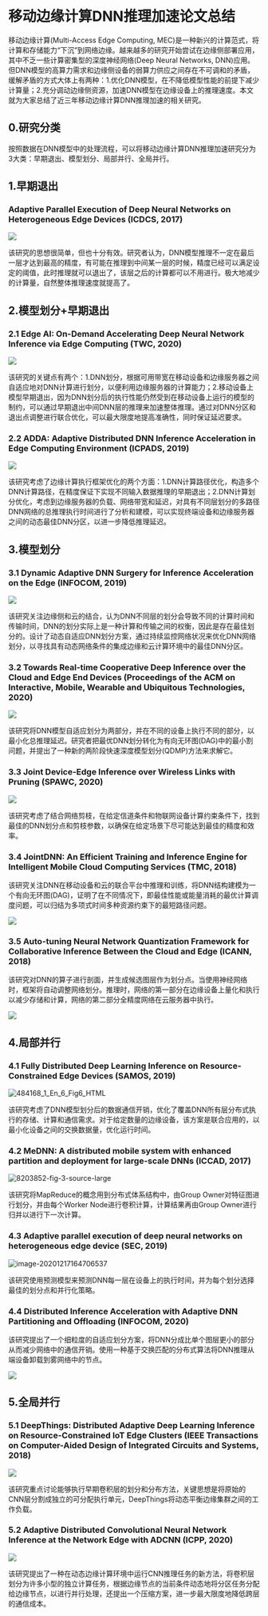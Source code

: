 # 移动边缘计算DNN推理加速论文总结

移动边缘计算(Multi-Access Edge Computing, MEC)是一种新兴的计算范式，将计算和存储能力“下沉”到网络边缘。越来越多的研究开始尝试在边缘侧部署应用，其中不乏一些计算密集型的深度神经网络(Deep Neural Networks, DNN)应用。但DNN模型的高算力需求和边缘侧设备的弱算力供应之间存在不可调和的矛盾，缓解矛盾的方式大体上有两种：1.优化DNN模型，在不降低模型性能的前提下减少计算量；2.充分调动边缘侧资源，加速DNN模型在边缘设备上的推理速度。本文就为大家总结了近三年移动边缘计算DNN推理加速的相关研究。

## 0.研究分类

按照数据在DNN模型中的处理流程，可以将移动边缘计算DNN推理加速研究分为3大类：早期退出、模型划分、局部并行、全局并行。

## 1.早期退出

### Adaptive Parallel Execution of Deep Neural Networks on Heterogeneous Edge Devices (ICDCS, 2017)

![](https://gitee.com/molinchn/BlogImage/raw/master/duanyang/20201224143948.gif)

该研究的思想很简单，但也十分有效。研究者认为，DNN模型推理不一定在最后一层才达到最高的精度，有可能在推理到中间某一层的时候，精度已经可以满足设定的阈值，此时推理就可以退出了，该层之后的计算都可以不用进行。极大地减少的计算量，自然整体推理速度就提高了。

## 2.模型划分+早期退出

### 2.1 Edge AI: On-Demand Accelerating Deep Neural Network Inference via Edge Computing (TWC, 2020)

![](https://gitee.com/molinchn/BlogImage/raw/master/duanyang/20201224144229.gif)

该研究的关键点有两个：1.DNN划分，根据可用带宽在移动设备和边缘服务器之间自适应地对DNN计算进行划分，以便利用边缘服务器的计算能力；2.移动设备上模型早期退出，因为DNN划分后的执行性能仍然受到在移动设备上运行的模型的制约，可以通过早期退出中间DNN层的推理来加速整体推理。通过对DNN分区和 退出点调整进行联合优化，可以最大限度地提高准确性，同时保证延迟要求。

### 2.2 ADDA: Adaptive Distributed DNN Inference Acceleration in Edge Computing Environment (ICPADS, 2019)

![](https://gitee.com/molinchn/BlogImage/raw/master/duanyang/20201224144310.gif)

该研究考虑了边缘计算执行框架优化的两个方面：1.DNN计算路径优化，构造多个DNN计算路径，在精度保证下实现不同输入数据推理的早期退出；2.DNN计算划分优化，考虑到边缘服务器的负载、网络带宽和延迟，对具有不同层划分的多路径DNN网络的总推理执行时间进行了分析和建模，可以实现终端设备和边缘服务器之间的动态最佳DNN分区，以进一步降低推理延迟。

## 3.模型划分

### 3.1 Dynamic Adaptive DNN Surgery for Inference Acceleration on the Edge (INFOCOM, 2019)

![](https://gitee.com/molinchn/BlogImage/raw/master/duanyang/20201224144653.gif)

该研究关注边缘侧和云的结合，认为DNN不同层的划分会导致不同的计算时间和传输时间，DNN的划分实际上是一种计算和传输之间的权衡，因此是存在最佳划分的。设计了动态自适应DNN划分方案，通过持续监控网络状况来优化DNN网络划分，以寻找具有动态网络条件的集成边缘和云计算环境中的最佳DNN分区。

### 3.2 Towards Real-time Cooperative Deep Inference over the Cloud and Edge End Devices (Proceedings of the ACM on Interactive, Mobile, Wearable and Ubiquitous Technologies, 2020)

![](https://gitee.com/molinchn/BlogImage/raw/master/duanyang/20201224144735.png)

该研究将DNN模型自适应划分为两部分，并在不同的设备上执行不同的部分，以最小化总推理延迟。研究者把最优DNN划分转化为有向无环图(DAG)中的最小割问题，并提出了一种新的两阶段快速深度模型划分(QDMP)方法来求解它。

### 3.3 Joint Device-Edge Inference over Wireless Links with Pruning (SPAWC, 2020)

![](https://gitee.com/molinchn/BlogImage/raw/master/duanyang/20201224145224.gif)

该研究考虑了结合网络剪枝，在给定信道条件和物联网设备计算约束条件下，找到最佳的DNN划分点和剪枝参数，以确保在给定场景下尽可能达到最佳的精度和效率。

### 3.4 JointDNN: An Efficient Training and Inference Engine for Intelligent Mobile Cloud Computing Services (TMC, 2018)

该研究关注DNN在移动设备和云的联合平台中推理和训练，将DNN结构建模为一个有向无环图(DAG)，证明了在不同情况下，即最佳性能或能量消耗的最优计算调度问题，可以归结为多项式时间多种资源约束下的最短路径问题。

![](https://gitee.com/molinchn/BlogImage/raw/master/duanyang/20201224145309.png)

### 3.5 Auto-tuning Neural Network Quantization Framework for Collaborative Inference Between the Cloud and Edge (ICANN, 2018)

该研究对DNN的算子进行剖面，并生成候选图层作为划分点。当使用神经网络时，框架将自动调整网络划分。推理时，网络的第一部分在边缘设备上量化和执行以减少存储和计算，网络的第二部分全精度网络在云服务器中执行。

![](https://gitee.com/molinchn/BlogImage/raw/master/duanyang/20201224145342.gif)

## 4.局部并行

### 4.1 Fully Distributed Deep Learning Inference on Resource-Constrained Edge Devices (SAMOS, 2019)

![484168_1_En_6_Fig6_HTML](https://gitee.com/molinchn/BlogImage/raw/master/duanyang/20201224145413.png)

该研究考虑了DNN模型划分后的数据通信开销，优化了覆盖DNN所有层分布式执行的存储、计算和通信需求。对于给定数量的边缘设备，该方案是联合应用的，以最小化设备之间的交换数据量，优化运行时间。

### 4.2 MeDNN: A distributed mobile system with enhanced partition and deployment for large-scale DNNs (ICCAD, 2017)

![8203852-fig-3-source-large](https://gitee.com/molinchn/BlogImage/raw/master/duanyang/20201224145424.gif)

该研究将MapReduce的概念用到分布式体系结构中，由Group Owner对特征图进行划分，并由每个Worker Node进行卷积计算，计算结果再由Group Owner进行归并以进行下一次计算。

### 4.3 Adaptive parallel execution of deep neural networks on heterogeneous edge device (SEC, 2019)

![image-20201217164706537](https://gitee.com/molinchn/BlogImage/raw/master/duanyang/20201224145548.png)

该研究使用预测模型来预测DNN每一层在设备上的执行时间，并为每个划分选择最佳的划分点和并行化策略。

### 4.4 Distributed Inference Acceleration with Adaptive DNN Partitioning and Offloading (INFOCOM, 2020)

该研究提出了一个细粒度的自适应划分方案，将DNN分成比单个图层更小的部分从而减少网络中的通信开销。使用一种基于交换匹配的分布式算法将DNN推理从端设备卸载到雾网络中的节点。

![](https://gitee.com/molinchn/BlogImage/raw/master/duanyang/20201224145640.gif)

## 5.全局并行

### 5.1 DeepThings: Distributed Adaptive Deep Learning Inference on Resource-Constrained IoT Edge Clusters (IEEE Transactions on Computer-Aided Design of Integrated Circuits and Systems, 2018)

![](https://gitee.com/molinchn/BlogImage/raw/master/duanyang/20201224145658.png)

该研究重点讨论能够执行早期卷积层的划分和分布方法，关键思想是将原始的CNN层分割成独立的可分配执行单元，DeepThings将动态平衡边缘集群之间的工作负载。

### 5.2 Adaptive Distributed Convolutional Neural Network Inference at the Network Edge with ADCNN (ICPP, 2020)

![](https://gitee.com/molinchn/BlogImage/raw/master/duanyang/20201224145719.jpg)

该研究提出了一种在动态边缘计算环境中运行CNN推理任务的新方法，将卷积层划分为许多小型的独立计算任务，根据边缘节点的当前条件动态地将分区任务分配给边缘节点，以进行并行处理，还提出一个压缩方案，进一步最大限度地降低跨层的通信成本。

